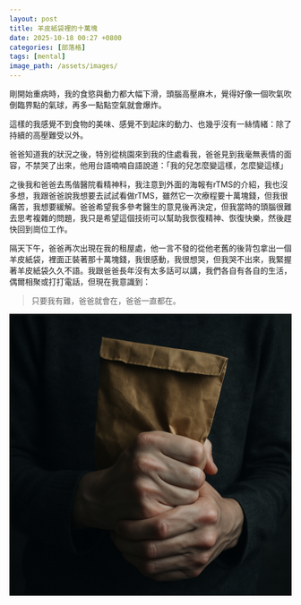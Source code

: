 ```yaml
---
layout: post
title: 羊皮紙袋裡的十萬塊
date: 2025-10-18 00:27 +0800
categories: [部落格]
tags: [mental]
image_path: /assets/images/
---
```


剛開始重病時，我的食慾與動力都大幅下滑，頭腦高壓麻木，覺得好像一個吹氣吹倒臨界點的氣球，再多一點點空氣就會爆炸。

這樣的我感覺不到食物的美味、感覺不到起床的動力、也幾乎沒有一絲情緒：除了持續的高壓難受以外。

爸爸知道我的狀況之後，特別從桃園來到我的住處看我，爸爸見到我毫無表情的面容，不禁哭了出來，他用台語喃喃自語說道：「我的兒怎麼變這樣，怎麼變這樣」

之後我和爸爸去馬偕醫院看精神科，我注意到外面的海報有rTMS的介紹，我也沒多想，我跟爸爸說我想要去試試看做rTMS，雖然它一次療程要十萬塊錢，但我很痛苦，我想要緩解。爸爸希望我多參考醫生的意見後再決定，但我當時的頭腦很難去思考複雜的問題，我只是希望這個技術可以幫助我恢復精神、恢復快樂，然後趕快回到崗位工作。

隔天下午，爸爸再次出現在我的租屋處，他一言不發的從他老舊的後背包拿出一個羊皮紙袋，裡面正裝著那十萬塊錢，我很感動，我很想哭，但我哭不出來，我緊握著羊皮紙袋久久不語。我跟爸爸長年沒有太多話可以講，我們各自有各自的生活，偶爾相聚或打打電話，但現在我意識到：
> 只要我有難，爸爸就會在，爸爸一直都在。

![alt text](</assets/images/2025-10-17-羊皮紙袋裡的十萬塊/ChatGPT Image 2025年10月18日 上午12_42_41.png>) 

